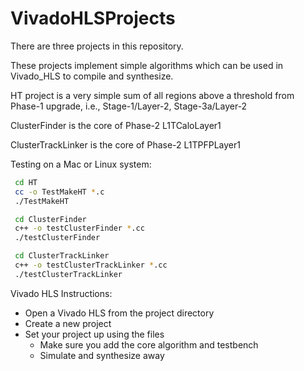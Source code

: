 
# VivadoHLSProjects

There are three projects in this repository.

These projects implement simple algorithms which can be used in Vivado_HLS to compile and synthesize.

HT project is a very simple sum of all regions above a threshold from Phase-1 upgrade, i.e., Stage-1/Layer-2, Stage-3a/Layer-2

ClusterFinder is the core of Phase-2 L1TCaloLayer1

ClusterTrackLinker is the core of Phase-2 L1TPFPLayer1

Testing on a Mac or Linux system:

```bash
 cd HT
 cc -o TestMakeHT *.c
 ./TestMakeHT
```

```bash
 cd ClusterFinder
 c++ -o testClusterFinder *.cc
 ./testClusterFinder
```

```bash
 cd ClusterTrackLinker
 c++ -o testClusterTrackLinker *.cc
 ./testClusterTrackLinker
```

Vivado HLS Instructions:

 - Open a Vivado HLS from the project directory
 - Create a new project
 - Set your project up using the files
    - Make sure you add the core algorithm and testbench
    - Simulate and synthesize away

